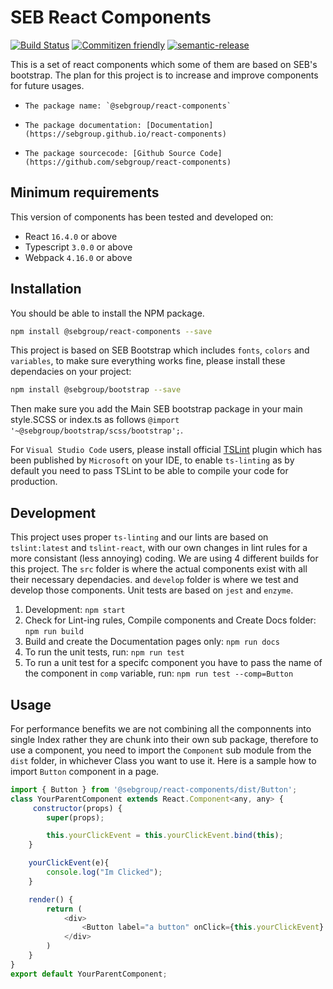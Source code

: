 # SEB React Components

[![Build Status](https://travis-ci.com/sebgroup/react-components.svg?branch=master)](https://travis-ci.com/sebgroup/react-components)
[![Commitizen friendly](https://img.shields.io/badge/commitizen-friendly-brightgreen.svg)](http://commitizen.github.io/cz-cli/)
[![semantic-release](https://img.shields.io/badge/%20%20%F0%9F%93%A6%F0%9F%9A%80-semantic--release-e10079.svg)](https://github.com/semantic-release/semantic-release)

This is a set of react components which some of them are based on SEB's bootstrap. The plan for this project is to increase and improve components for future usages.

-     The package name: `@sebgroup/react-components`
-     The package documentation: [Documentation](https://sebgroup.github.io/react-components) 
-     The package sourcecode: [Github Source Code](https://github.com/sebgroup/react-components)

## Minimum requirements
This version of components has been tested and developed on:
-   React `16.4.0` or above
-   Typescript `3.0.0` or above
-   Webpack `4.16.0` or above

## Installation
You should be able to install the NPM package.
```bash
npm install @sebgroup/react-components --save
```

This project is based on SEB Bootstrap which includes `fonts`, `colors` and `variables`, to make sure everything works fine, please install these dependacies on your project:
```bash
npm install @sebgroup/bootstrap --save
```
Then make sure you add the Main SEB bootstrap package in your main style.SCSS or index.ts as follows
`@import '~@sebgroup/bootstrap/scss/bootstrap';`.

For `Visual Studio Code` users, please install official [TSLint](https://marketplace.visualstudio.com/items?itemName=ms-vscode.vscode-typescript-tslint-plugin) plugin which has been published by `Microsoft` on your IDE, to enable `ts-linting` as by default you need to pass TSLint to be able to compile your code for production.

## Development
This project uses proper `ts-linting` and our lints are based on `tslint:latest` and `tslint-react`, with our own changes in lint rules for a more consistant (less annoying) coding.
We are using 4 different builds for this project.
The `src` folder is where the actual components exist with all their necessary dependacies. and `develop` folder is where we test and develop those components. Unit tests are based on `jest` and `enzyme`.

1. Development: `npm start`
2. Check for Lint-ing rules, Compile components and Create Docs folder: `npm run build`
3. Build and create the Documentation pages only: `npm run docs` 
4. To run the unit tests, run: `npm run test`
5. To run a unit test for a specifc component you have to pass the name of the component in `comp` variable, run: `npm run test --comp=Button`

## Usage
For performance benefits we are not combining all the componnents into single Index rather they are chunk into their own sub package, therefore to use a component, you need to import the `Component` sub module from the `dist` folder, in whichever Class you want to use it. Here is a sample how to import `Button` component in a page. 

```javascript
import { Button } from '@sebgroup/react-components/dist/Button';
class YourParentComponent extends React.Component<any, any> {
     constructor(props) {
        super(props);

        this.yourClickEvent = this.yourClickEvent.bind(this);
    }

    yourClickEvent(e){
        console.log("Im Clicked");
    }

    render() {
        return (
            <div>
                <Button label="a button" onClick={this.yourClickEvent} />
            </div>
        )
    }
}
export default YourParentComponent;
```
